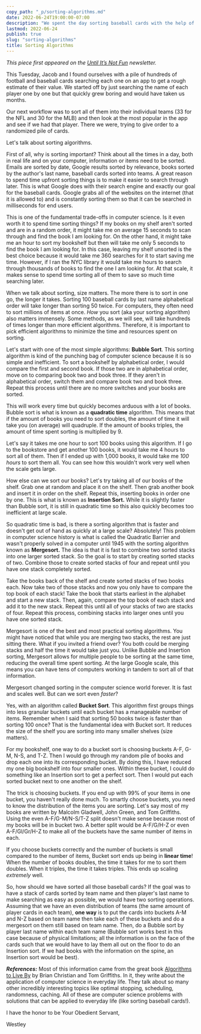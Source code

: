 ```yaml
---
copy_path: "_p/sorting-algorithms.md"
date: 2022-06-24T19:00:00-07:00
description: "We spent the day sorting baseball cards with the help of computer science."
lastmod: 2022-06-24
publish: true
slug: "sorting-algorithms"
title: Sorting Algorithms
---
```


*This piece first appeared on the [Until It’s Not Fun](https://untilitsnotfun.com/posts/2022-06-24/) newsletter.*

This Tuesday, Jacob and I found ourselves with a pile of hundreds of football and baseball cards searching each one on an app to get a rough estimate of their value. We started off by just searching the name of each player one by one but that quickly grew boring and would have taken us months.

Our next workflow was to sort all of them into their individual teams (33 for the NFL and 30 for the MLB) and then look at the most popular in the app and see if we had that player. There we were, trying to give order to a randomized pile of cards.

Let's talk about sorting algorithms.

First of all, why is sorting important? Think about all the times in a day, both in real life and on your computer, information or items need to be sorted. Emails are sorted by date, Google results sorted by relevance, books sorted by the author's last name, baseball cards sorted into teams. A great reason to spend time upfront sorting things is to make it easier to search through later. This is what Google does with their search engine and exactly our goal for the baseball cards. Google grabs all of the websites on the internet (that it is allowed to) and is constantly sorting them so that it can be searched in milliseconds for end users.

This is one of the fundamental trade-offs in computer science. Is it even worth it to spend time sorting things? If my books on my shelf aren't sorted and are in a random order, it might take me on average 15 seconds to scan through and find the book I am looking for. On the other hand, it might take me an hour to sort my bookshelf but then will take me only 5 seconds to find the book I am looking for. In this case, leaving my shelf unsorted is the best choice because it would take me 360 searches for it to start saving me time. However, if I ran the NYC library it would take me hours to search through thousands of books to find the one I am looking for. At that scale, it makes sense to spend time sorting all of them to save so much time searching later.

When we talk about sorting, size matters. The more there is to sort in one go, the longer it takes. Sorting 100 baseball cards by last name alphabetical order will take longer than sorting 50 twice. For computers, they often need to sort millions of items at once. *How* you sort (aka your sorting algorithm) also matters immensely. Some methods, as we will see, will take hundreds of times longer than more efficient algorithms. Therefore, it is important to pick efficient algorithms to minimize the time and resources spent on sorting.

Let's start with one of the most simple algorithms: **Bubble Sort**. This sorting algorithm is kind of the punching bag of computer science because it is so simple and inefficient. To sort a bookshelf by alphabetical order, I would compare the first and second book. If those two are in alphabetical order, move on to comparing book two and book three. If they aren't in alphabetical order, switch them and compare book two and book three. Repeat this process until there are no more switches and your books are sorted.

This will work every time but quickly becomes arduous with a lot of books. Bubble sort is what is known as a **quadratic time** algorithm. This means that if the amount of books you need to sort doubles, the amount of time it will take you (on average) will quadruple. If the amount of books triples, the amount of time spent sorting is multiplied by 9.

Let's say it takes me one hour to sort 100 books using this algorithm. If I go to the bookstore and get another 100 books, it would take me 4 hours to sort all of them. Then if I ended up with 1,000 books, it would take me *100 hours* to sort them all. You can see how this wouldn't work very well when the scale gets large.

How else can we sort our books? Let's try taking all of our books of the shelf. Grab one at random and place it on the shelf. Then grab another book and insert it in order on the shelf. Repeat this, inserting books in order one by one. This is what is known as **Insertion Sort.** While it is slightly faster than Bubble sort, it is still in quadratic time so this also quickly becomes too inefficient at large scale.

So quadratic time is bad, is there a sorting algorithm that is faster and doesn't get out of hand as quickly at a large scale? Absolutely! This problem in computer science history is what is called the Quadratic Barrier and wasn't properly solved in a computer until 1945 with the sorting algorithm known as **Mergesort.** The idea is that it is fast to combine two sorted stacks into one larger sorted stack. So the goal is to start by creating sorted stacks of two. Combine those to create sorted stacks of four and repeat until you have one stack completely sorted.

Take the books back of the shelf and create sorted stacks of two books each. Now take two of those stacks and now you only have to compare the top book of each stack! Take the book that starts earliest in the alphabet and start a new stack. Then, again, compare the top book of each stack and add it to the new stack. Repeat this until all of your stacks of two are stacks of four. Repeat this process, combining stacks into larger ones until you have one sorted stack.

Mergesort is one of the best and most practical sorting algorithms. You might have noticed that while you are merging two stacks, the rest are just sitting there. What if you invited a friend over? You both could be merging stacks and half the time it would take just you. Unlike Bubble and Insertion sorting, Mergesort allows for multiple people to be sorting at the same time, reducing the overall time spent sorting. At the large Google scale, this means you can have tens of computers working in tandem to sort all of that information.

Mergesort changed sorting in the computer science world forever. It is fast and scales well. But can we sort even *faster*?

Yes, with an algorithm called **Bucket Sort**. This algorithm first groups things into less granular buckets until each bucket has a manageable number of items. Remember when I said that sorting 50 books twice is faster than sorting 100 once? That is the fundamental idea with Bucket sort. It reduces the size of the shelf you are sorting into many smaller shelves (size matters).

For my bookshelf, one way to do a bucket sort is choosing buckets A-F, G-M, N-S, and T-Z. Then I would go through my random pile of books and drop each one into its corresponding bucket. By doing this, I have reduced my one big bookshelf into four smaller ones. Within these bucket, I could do something like an Insertion sort to get a perfect sort. Then I would put each sorted bucket next to one another on the shelf.

The trick is choosing buckets. If you end up with 99% of your items in one bucket, you haven't really done much. To smartly choose buckets, you need to know the distribution of the items you are sorting. Let's say most of my books are written by Malcolm Gladwell, John Green, and Tom Griffiths. Using the even A-F/G-M/N-S/T-Z split doesn't make sense because most of my books will be in bucket two. A better split would be A-F/G/H-Z or even A-F/Gl/Gr/H-Z to make all of the buckets have the same number of items in each.

If you choose buckets correctly and the number of buckets is small compared to the number of items, Bucket sort ends up being in **linear time**! When the number of books doubles, the time it takes for me to sort them doubles. When it triples, the time it takes triples. This ends up scaling *extremely* well.

So, how should we have sorted all those baseball cards? If the goal was to have a stack of cards sorted by team name and then player's last name to make searching as easy as possible, we would have two sorting operations. Assuming that we have an even distribution of teams (the same amount of player cards in each team), **one way** is to put the cards into buckets A-M and N-Z based on team name then take each of these buckets and do a mergesort on them still based on team name. Then, do a Bubble sort by player last name within each team name (Bubble sort works best in this case because of physical limitations; all the information is on the face of the cards such that we would have to lay them all out on the floor to do an Insertion sort. If we had books with the information on the spine, an Insertion sort would be best).

***References:*** Most of this information came from the great book [Algorithms to Live By](https://algorithmstoliveby.com/) by Brian Christian and Tom Griffiths. In it, they write about the application of computer science in everyday life. They talk about so many other incredibly interesting topics like optimal stopping, scheduling, randomness, caching. All of these are computer science problems with solutions that can be applied to everyday life (like sorting baseball cards!).

I have the honor to be Your Obedient Servant,

Westley
